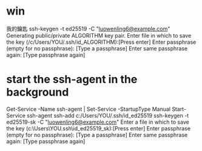 # win
我的鑰匙
ssh-keygen -t ed25519 -C "luowenling6@example.com"
Generating public/private ALGORITHM key pair.
Enter file in which to save the key (/c/Users/YOU/.ssh/id_ALGORITHM):[Press enter]
Enter passphrase (empty for no passphrase): [Type a passphrase]
Enter same passphrase again: [Type passphrase again]
# start the ssh-agent in the background
Get-Service -Name ssh-agent | Set-Service -StartupType Manual
Start-Service ssh-agent
ssh-add c:/Users/YOU/.ssh/id_ed25519
ssh-keygen -t ed25519-sk -C "luowenling6@example.com"
Enter a file in which to save the key (c:\Users\YOU\.ssh\id_ed25519_sk):[Press enter]
Enter passphrase (empty for no passphrase): [Type a passphrase]
Enter same passphrase again: [Type passphrase again]
